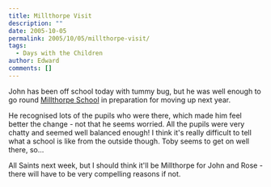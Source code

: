 ```yaml
---
title: Millthorpe Visit
description: ""
date: 2005-10-05
permalink: 2005/10/05/millthorpe-visit/
tags:
  - Days with the Children
author: Edward
comments: []
---
```


John has been off school today with tummy bug, but he was well enough to
go round [Millthorpe School][1] in preparation for moving up next year.

He recognised lots of the pupils who were there, which made him feel
better the change - not that he seems worried. All the pupils were very
chatty and seemed well balanced enough! I think it\'s really difficult
to tell what a school is like from the outside though. Toby seems to get
on well there, so...

All Saints next week, but I should think it\'ll be Millthorpe for John
and Rose - there will have to be very compelling reasons if not.



[1]: https://www.millthorpeschool.co.uk
